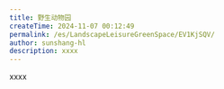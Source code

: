 ```yaml
---
title: 野生动物园
createTime: 2024-11-07 00:12:49
permalink: /es/LandscapeLeisureGreenSpace/EV1KjSQV/
author: sunshang-hl
description: xxxx
---
```


xxxx